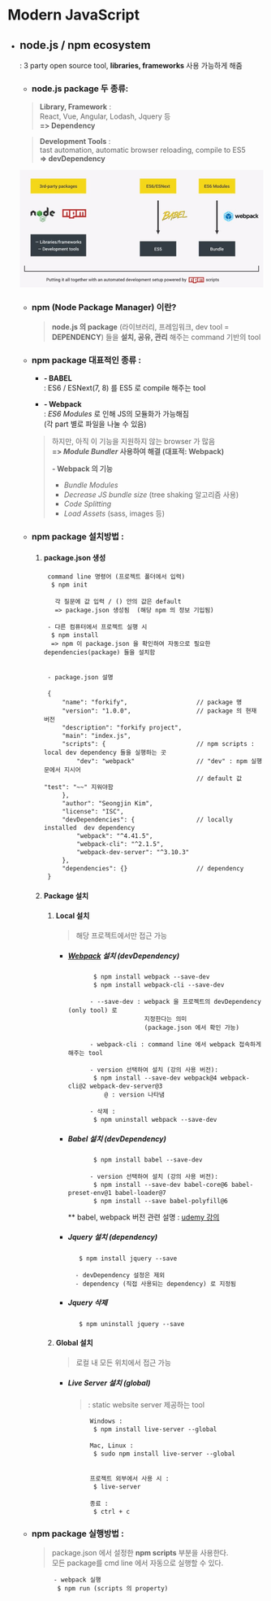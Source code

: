 # Modern JavaScript

- ## node.js / npm  ecosystem
    : 3 party open source tool, __libraries, frameworks__ 사용 가능하게 해줌   
    - ### node.js package 두 종류:   
    > __Library, Framework__ :    
    React, Vue, Angular, Lodash, Jquery 등   
    __=> Dependency__  

    > __Development Tools__ :   
    tast automation, automatic browser reloading, compile to ES5   
    __=> devDependency__

    ![npmEcosystem](ref/npmEcosystem.JPG)

    - ### npm (Node Package Manager) 이란?
        > __node.js 의 package__ (라이브러리, 프레임워크, dev tool = __DEPENDENCY__) 들을 __설치, 공유, 관리__ 해주는 command 기반의 tool   
    
    - ### npm package 대표적인 종류 :

        - __- BABEL__   
        : ES6 / ESNext(7, 8) 를 ES5 로 compile 해주는 tool

        - __- Webpack__   
        : _ES6 Modules_ 로 인해 JS의 모듈화가 가능해짐   
        (각 part 별로 파일을 나눌 수 있음)   
        >
        > 하지만, 아직 이 기능을 지원하지 않는 browser 가 많음   
        > __=> _Module Bundler_ 사용하여 해결 (대표적: __Webpack__)__
        >
        >__- Webpack 의 기능__
        >- _Bundle Modules_
        >- _Decrease JS bundle size_ (tree shaking 알고리즘 사용)
        >- _Code Splitting_
        >- _Load Assets_ (sass, images 등)
    

    - ### npm package 설치방법 :

        1. #### package.json 생성
                command line 명령어 (프로젝트 폴더에서 입력)
                 $ npm init
                  
                  각 질문에 값 입력 / () 안의 값은 default
                  => package.json 생성됨  (해당 npm 의 정보 기입됨)
                     
                - 다른 컴퓨터에서 프로젝트 실행 시
                 $ npm install
                 => npm 이 package.json 을 확인하여 자동으로 필요한 dependencies(package) 들을 설치함


                - package.json 설명

                {
                    "name": "forkify",                   // package 명
                    "version": "1.0.0",                  // package 의 현재 버전
                    "description": "forkify project",
                    "main": "index.js",
                    "scripts": {                         // npm scripts : local dev dependency 들을 실행하는 곳
                        "dev": "webpack"                 // "dev" : npm 실행 문에서 지시어
                                                         // default 값 "test": "~~" 지워야함
                    },
                    "author": "Seongjin Kim",
                    "license": "ISC",
                    "devDependencies": {                 // locally installed  dev dependency
                        "webpack": "^4.41.5",
                        "webpack-cli": "^2.1.5",
                        "webpack-dev-server": "^3.10.3"
                    },
                    "dependencies": {}                   // dependency
                }



        2. #### Package 설치
            1. #### Local 설치   
                >해당 프로젝트에서만 접근 가능

                - ##### [Webpack](https://webpack.js.org) 설치 (devDependency)
                             $ npm install webpack --save-dev
                             $ npm install webpack-cli --save-dev
                        
                            - --save-dev : webpack 을 프로젝트의 devDependency (only tool) 로   
                                           지정한다는 의미
                                           (package.json 에서 확인 가능)

                            - webpack-cli : command line 에서 webpack 접속하게 해주는 tool  

                            - version 선택하여 설치 (강의 사용 버전):
                             $ npm install --save-dev webpack@4 webpack-cli@2 webpack-dev-server@3                  
                                @ : version 나타냄                       

                            - 삭제 : 
                             $ npm uninstall webpack --save-dev

                - ##### Babel 설치 (devDependency)
                             $ npm install babel --save-dev

                            - version 선택하여 설치 (강의 사용 버전):
                             $ npm install --save-dev babel-core@6 babel-preset-env@1 babel-loader@7
                             $ npm install --save babel-polyfill@6       
                    ** babel, webpack 버전 관련 설명 : [udemy 강의](https://www.udemy.com/course/the-complete-javascript-course/learn/lecture/13621430#overview)

                - ##### Jquery 설치 (dependency)
                         $ npm install jquery --save

                        - devDependency 설정은 제외
                        - dependency (직접 사용되는 dependency) 로 지정됨

                - ##### Jquery 삭제
                         $ npm uninstall jquery --save

            2. #### Global 설치   
                >로컬 내 모든 위치에서 접근 가능

                - ##### Live Server 설치 (global)
                    > : static website server 제공하는 tool
            
                            Windows : 
                             $ npm install live-server --global

                            Mac, Linux : 
                             $ sudo npm install live-server --global


                            프로젝트 외부에서 사용 시 :
                             $ live-server

                            종료 : 
                             $ ctrl + c

    - ### npm package 실행방법 :
        > package.json 에서 설정한 __npm scripts__ 부분을 사용한다.  
         모든 package를 cmd line 에서 자동으로 실행할 수 있다.

                - webpack 실행
                 $ npm run (scripts 의 property)